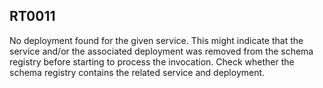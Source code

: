 ## RT0011

No deployment found for the given service. 
This might indicate that the service and/or the associated deployment was removed from the schema registry before starting to process the invocation. 
Check whether the schema registry contains the related service and deployment.
